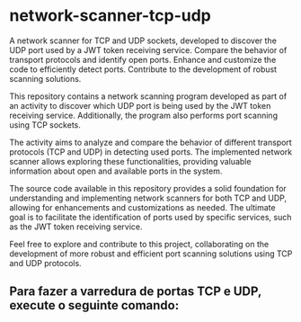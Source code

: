 # network-scanner-tcp-udp
A network scanner for TCP and UDP sockets, developed to discover the UDP port used by a JWT token receiving service. Compare the behavior of transport protocols and identify open ports. Enhance and customize the code to efficiently detect ports. Contribute to the development of robust scanning solutions.

This repository contains a network scanning program developed as part of an activity to discover which UDP port is being used by the JWT token receiving service. Additionally, the program also performs port scanning using TCP sockets.

The activity aims to analyze and compare the behavior of different transport protocols (TCP and UDP) in detecting used ports. The implemented network scanner allows exploring these functionalities, providing valuable information about open and available ports in the system.

The source code available in this repository provides a solid foundation for understanding and implementing network scanners for both TCP and UDP, allowing for enhancements and customizations as needed. The ultimate goal is to facilitate the identification of ports used by specific services, such as the JWT token receiving service.

Feel free to explore and contribute to this project, collaborating on the development of more robust and efficient port scanning solutions using TCP and UDP protocols.

## Para fazer a varredura de portas TCP e UDP, execute o seguinte comando:
```